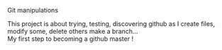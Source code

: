 Git manipulations  

This project is about trying, testing, discovering github as I create files, modify some, delete others make a branch...  
My first step to becoming a github master !
